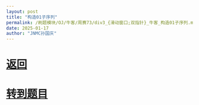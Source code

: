 ```yaml
---
layout: post
title: "构造01子序列"
permalink: /刷题模块/OJ/牛客/周赛73/div3_{滑动窗口;双指针}_牛客_构造01子序列.md/
date: 2025-01-17
author: "JNMC孙国庆"
---
```


# [返回](https://aliceauto.github.io/%E5%88%B7%E9%A2%98%E6%A8%A1%E5%9D%97/OJ/)
# [转到题目](https://ac.nowcoder.com/acm/contest/99277/D)